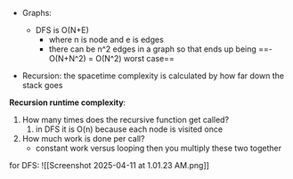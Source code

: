 - Graphs:
	- DFS is O(N+E)
		- where n is node and e is edges
		- there can be n^2 edges in a graph so that ends up being
			==- O(N+N^2) = O(N^2) worst case== 

- Recursion: the spacetime complexity is calculated by how far down the stack goes

**Recursion runtime complexity**:
1. How many times does the recursive function get called?
	1. in DFS it is O(n) because each node is visited once
2. How much work is done per call?
	- constant work versus looping
then you multiply these two together






for DFS:
![[Screenshot 2025-04-11 at 1.01.23 AM.png]]